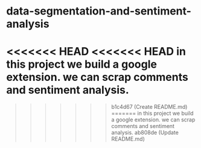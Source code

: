 # data-segmentation-and-sentiment-analysis
<<<<<<< HEAD
<<<<<<< HEAD
in this project we build a google extension. we can scrap comments and sentiment analysis.
=======
>>>>>>> b1c4d67 (Create README.md)
=======
in this project we build a google extension. we can scrap comments and sentiment analysis.
>>>>>>> ab808de (Update README.md)
